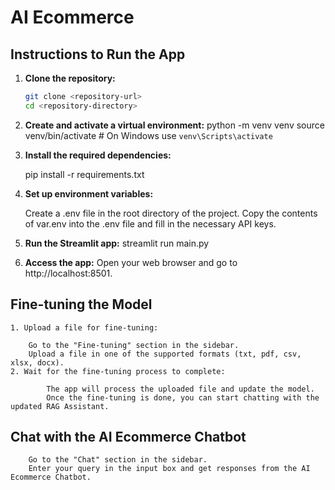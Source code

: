 # AI Ecommerce

## Instructions to Run the App

1.  **Clone the repository:**

    ```sh
    git clone <repository-url>
    cd <repository-directory>

    ```

2.  **Create and activate a virtual environment:**
    python -m venv venv
    source venv/bin/activate # On Windows use `venv\Scripts\activate`

3.  **Install the required dependencies:**

    pip install -r requirements.txt

4.  **Set up environment variables:**

    Create a .env file in the root directory of the project.
    Copy the contents of var.env into the .env file and fill in the necessary API keys.

5.  **Run the Streamlit app:**
    streamlit run main.py

6.  **Access the app:**
    Open your web browser and go to http://localhost:8501.

## Fine-tuning the Model

    1. Upload a file for fine-tuning:

        Go to the "Fine-tuning" section in the sidebar.
        Upload a file in one of the supported formats (txt, pdf, csv, xlsx, docx).
    2. Wait for the fine-tuning process to complete:

            The app will process the uploaded file and update the model.
            Once the fine-tuning is done, you can start chatting with the updated RAG Assistant.

## Chat with the AI Ecommerce Chatbot

        Go to the "Chat" section in the sidebar.
        Enter your query in the input box and get responses from the AI Ecommerce Chatbot.
